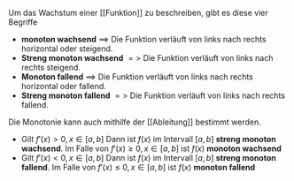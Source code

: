 Um das Wachstum einer [[Funktion]] zu beschreiben, gibt es diese vier Begriffe
- **monoton wachsend** $\implies$ Die Funktion verläuft von links nach rechts horizontal oder steigend.
- **Streng monoton wachsend** $=>$ Die Funktion verläuft von links nach rechts steigend.
- **Monoton fallend** $\implies$ Die Funktion verläuft von links nach rechts horizontal oder fallend.
- **Streng monoton fallend** $=>$ Die Funktion verläuft von links nach rechts fallend.

Die Monotonie kann auch mithilfe der [[Ableitung]] bestimmt werden.
- Gilt $f'(x) \gt 0, x \in [a,b]$ Dann ist $f(x)$ im Intervall $[a,b]$ **streng monoton wachsend**. Im Falle von $f'(x) \ge 0, x \in [a,b]$ ist $f(x)$ **monoton wachsend**
- Gilt $f'(x) \lt 0, x \in [a,b]$ Dann ist $f(x)$ im Intervall $[a,b]$ **streng monoton fallend**. Im Falle von $f'(x) \le 0, x \in [a,b]$ ist $f(x)$ **monoton fallend**
